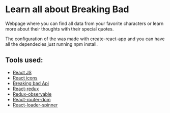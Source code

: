 # Learn all about Breaking Bad
Webpage where you can find all data from your favorite characters or learn more about their thoughts with their special quotes.

The configuration of the was made with create-react-app and you can have all the dependecies just running npm install.

## Tools used:
- [React JS](https://reactjs.org/docs/create-a-new-react-app.html)
- [React icons](https://react-icons.netlify.com/#/icons/io)
- [Breaking bad Api](https://breakingbadapi.com/)
- [React-redux](https://react-redux.js.org/)
- [Redux-observable](https://redux-observable.js.org/)
- [React-router-dom](https://reacttraining.com/react-router/web/guides/quick-start)
- [React-loader-spinner](https://www.npmjs.com/package/react-loader-spinner)